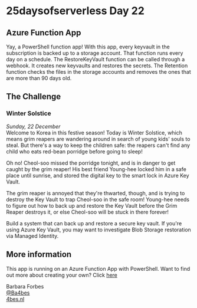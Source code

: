 # 25daysofserverless Day 22

## Azure Function App

Yay, a PowerShell function app!
With this app, every keyvault in the subscription is backed up to a storage account.
That function runs every day on a schedule.
The RestoreKeyVault function can be called through a webhook. It creates new keyvaults and restores the secrets.
The Retention function checks the files in the storage accounts and removes the ones that are more than 90 days old.

## The Challenge

### Winter Solstice

*Sunday, 22 December*  
Welcome to Korea in this festive season! Today is Winter Solstice, which means grim reapers are wandering around in search of young kids' souls to steal. But there's a way to keep the children safe: the reapers can't find any child who eats red-bean porridge before going to sleep!

Oh no! Cheol-soo missed the porridge tonight, and is in danger to get caught by the grim reaper! His best friend Young-hee locked him in a safe place until sunrise, and stored the digital key to the smart lock in Azure Key Vault.

The grim reaper is annoyed that they're thwarted, though, and is trying to destroy the Key Vault to trap Cheol-soo in the safe room! Young-hee needs to figure out how to back up and restore the Key Vault before the Grim Reaper destroys it, or else Cheol-soo will be stuck in there forever!

Build a system that can back up and restore a secure key vault. If you're using Azure Key Vault, you may want to investigate Blob Storage restoration via Managed Identity.

## More information

 This app is running on an Azure Function App with PowerShell. Want to find out more about creating your own? Click [here]('https://4bes.nl/MSIgnite')

Barbara Forbes  
[@Ba4bes](https://www.twitter.com/ba4bes)  
[4bes.nl](https://4bes.nl)
